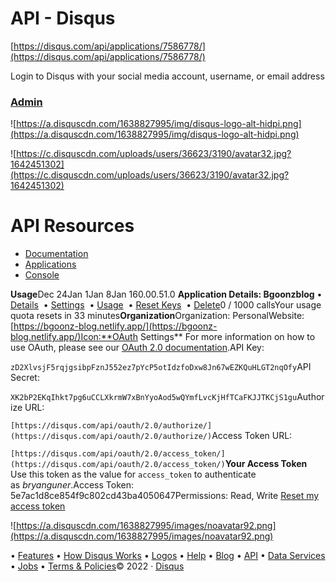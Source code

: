# API - Disqus

[https://disqus.com/api/applications/7586778/](https://disqus.com/api/applications/7586778/)

Login to Disqus with your social media account, username, or email address

### **[Admin](https://disqus.com/admin/)[](https://disqus.com/bryanguner/)**

![https://a.disquscdn.com/1638827995/img/disqus-logo-alt-hidpi.png](https://a.disquscdn.com/1638827995/img/disqus-logo-alt-hidpi.png)

![https://c.disquscdn.com/uploads/users/36623/3190/avatar32.jpg?1642451302](https://c.disquscdn.com/uploads/users/36623/3190/avatar32.jpg?1642451302)

# API Resources

- [Documentation](https://disqus.com/api/docs/)
- [Applications](https://disqus.com/api/applications/)
- [Console](https://disqus.com/api/console/)

****Usage****Dec 24Jan 1Jan 8Jan 160.00.51.0
**Application Details: Bgoonzblog**
• [Details](https://disqus.com/api/applications/7586778/) 
• [Settings](https://disqus.com/api/applications/7586778/update/) 
• [Usage](https://disqus.com/api/applications/7586778/usage/) 
• [Reset Keys](https://disqus.com/api/applications/7586778/reset_keys/) 
• [Delete](https://disqus.com/api/applications/7586778/delete/)0 / 1000 callsYour usage quota resets in 33 minutes**Organization**Organization:
PersonalWebsite:
[https://bgoonz-blog.netlify.app/](https://bgoonz-blog.netlify.app/)Icon:**OAuth Settings**
For more information on how to use OAuth, please see our [OAuth 2.0 documentation](https://disqus.com/api/docs/auth/).API Key:

`zD2XlvsjF5rqjgsibpFznJ552ez7pYcP5otIdzfoDxw8Jn67wEZKQuHLGT2nqOfy`API Secret:

`XK2bP2EKqIhkt7pg6uCCLXkrmW7xBnYyoAod5wQYmfLvcKjHfTCaFKJJTKCjS1gu`Authorize URL:

`[https://disqus.com/api/oauth/2.0/authorize/](https://disqus.com/api/oauth/2.0/authorize/)`Access Token URL:

`[https://disqus.com/api/oauth/2.0/access_token/](https://disqus.com/api/oauth/2.0/access_token/)`**Your Access Token**
Use this token as the value for `access_token` to authenticate as *bryanguner*.Access Token:
5e7ac1d8ce854f9c802cd43ba4050647Permissions:
Read, Write
[Reset my access token](https://disqus.com/api/applications/7586778/reset_tokens/)

![https://a.disquscdn.com/1638827995/images/noavatar92.png](https://a.disquscdn.com/1638827995/images/noavatar92.png)

• [Features](http://disqus.com/features/)
• [How Disqus Works](http://disqus.com/about/)
• [Logos](http://disqus.com/pages/style-guide/)
• [Help](https://help.disqus.com/)
• [Blog](http://blog.disqus.com/)
• [API](https://disqus.com/api/docs/)
• [Data Services](https://data.disqus.com/)
• [Jobs](https://disqus.com/jobs/)
• [Terms & Policies](https://docs.disqus.com/kb/terms-and-policies/)© 2022 · [Disqus](https://disqus.com/)